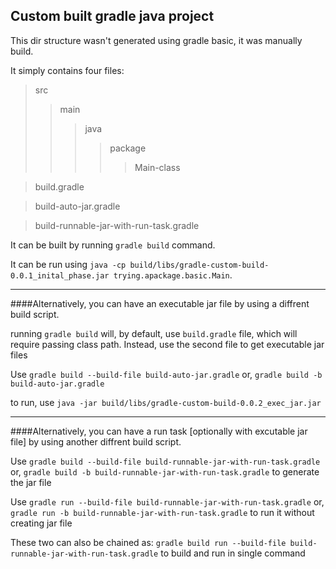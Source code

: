 ## Custom built gradle java project

This dir structure wasn't generated using gradle basic, it was manually build.

It simply contains four files:

> src
>> main
>>> java
>>>> package
>>>>> Main-class

> build.gradle 

> build-auto-jar.gradle 

> build-runnable-jar-with-run-task.gradle 

It can be built by running ```gradle build``` command.

It can be run using ```java -cp build/libs/gradle-custom-build-0.0.1_inital_phase.jar trying.apackage.basic.Main```.

----

####Alternatively, you can have an executable jar file by using a diffrent build script.

running ```gradle build``` will, by default, use ```build.gradle``` file, which will require passing class path.
Instead, use the second file to get executable jar files

Use 
```gradle build --build-file build-auto-jar.gradle```
or,
```gradle build -b build-auto-jar.gradle```


to run, use
```java -jar build/libs/gradle-custom-build-0.0.2_exec_jar.jar```

----

####Alternatively, you can have a run task [optionally with excutable jar file] by using another diffrent build script.

Use
```gradle build --build-file build-runnable-jar-with-run-task.gradle```
or,
```gradle build -b build-runnable-jar-with-run-task.gradle```
to generate the jar file

Use 
```gradle run --build-file build-runnable-jar-with-run-task.gradle```
or,
```gradle run -b build-runnable-jar-with-run-task.gradle```
to run it without creating jar file

These two can also be chained as:
```gradle build run --build-file build-runnable-jar-with-run-task.gradle```
to build and run in single command
